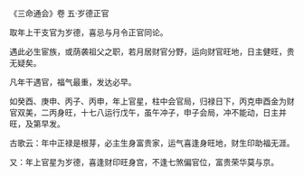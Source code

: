 《三命通会》卷 五·岁德正官

取年上干支官为岁德，喜忌与月令正官同论。

遇此必生宦族，或荫袭祖父之职，若月居财官分野，运向财官旺地，日主健旺，贵无疑矣。

凡年干遇官，福气最重，发达必早。

如癸酉、庚申、丙子、丙申，年上官星，柱中会官局，归禄日下，丙克申酉金为财官双美，二丙身旺，十七八运行戊午，虽午冲子，申子会局，冲不能动，日主并旺，及第早发。

古歌云：年中正禄是根芽，必主生身富贵家，运气喜逢身旺地，财生印助福无涯。

又：年上官星为岁德，喜逢财印旺身宫，不逢七煞偏官位，富贵荣华莫与京。

